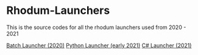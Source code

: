 # Rhodum-Launchers
This is the source codes for all the rhodum launchers used from 2020 - 2021

[Batch Launcher (2020)](https://github.com/Rhodum/Rhodum-Launchers/tree/Batch-Launcher)
[Python Launcher (early 2021)](https://github.com/Rhodum/Rhodum-Launchers/tree/Python-Launcher)
[C# Launcher (2021)](https://github.com/Rhodum/Rhodum-Launchers/tree/C%23-launcher)
